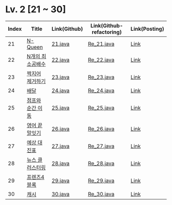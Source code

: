 # Lv. 2 \[21 ~ 30]

| Index | Title | Link(Github) | Link(Github-refactoring) | Link(Posting) |
|----|----|----|----|----|
| 21 | [N-Queen](https://school.programmers.co.kr/learn/courses/30/lessons/12952) | [21.java](https://github.com/2384320/Programmers-Algorithm/blob/main/Lv.2/21~30/21.java) | [Re_21.java]() | [Link](https://swift-badge-161.notion.site/Lv-2-021-N-Queen-2566e9230b2a48a1969bc5b136a4ead3) |
| 22 | [N개의 최소공배수](https://school.programmers.co.kr/learn/courses/30/lessons/12953) | [22.java](https://github.com/2384320/Programmers-Algorithm/blob/main/Lv.2/21~30/22.java) | [Re_22.java]() | [Link](https://swift-badge-161.notion.site/Lv-2-022-N-2fc31b4de38b4adbbb12c9d69b749234) |
| 23 | [짝지어 제거하기](https://school.programmers.co.kr/learn/courses/30/lessons/12973) | [23.java](https://github.com/2384320/Programmers-Algorithm/blob/main/Lv.2/21~30/23.java) | [Re_23.java]() | [Link](https://swift-badge-161.notion.site/Lv-2-023-42dab18b54dc47fb9dcae25466afd645) |
| 24 | [배달](https://school.programmers.co.kr/learn/courses/30/lessons/12978) | [24.java](https://github.com/2384320/Programmers-Algorithm/blob/main/Lv.2/21~30/24.java) | [Re_24.java]() | [Link](https://swift-badge-161.notion.site/Lv-2-024-a981a6b7be194b1c90dc393793738b4c) |
| 25 | [점프와 순간 이동](https://school.programmers.co.kr/learn/courses/30/lessons/12980) | [25.java](https://github.com/2384320/Programmers-Algorithm/blob/main/Lv.2/21~30/25.java) | [Re_25.java]() | [Link](https://swift-badge-161.notion.site/Lv-2-025-e364c14d56fb4b05a3a95ee258c147d6) |
| 26 | [영어 끝말잇기](https://school.programmers.co.kr/learn/courses/30/lessons/12981) | [26.java](https://github.com/2384320/Programmers-Algorithm/blob/main/Lv.2/21~30/26.java) | [Re_26.java]() | [Link](https://swift-badge-161.notion.site/Lv-2-026-4b460edd5d564277b42e25c29c594b87) |
| 27 | [예상 대진표](https://school.programmers.co.kr/learn/courses/30/lessons/12985) | [27.java](https://github.com/2384320/Programmers-Algorithm/blob/main/Lv.2/21~30/27.java) | [Re_27.java]() | [Link](https://swift-badge-161.notion.site/Lv-2-027-53a20bf466094acf9da38ff074bf744b) |
| 28 | [뉴스 클러스터링](https://school.programmers.co.kr/learn/courses/30/lessons/17677) | [28.java](https://github.com/2384320/Programmers-Algorithm/blob/main/Lv.2/21~30/28.java) | [Re_28.java]() | [Link](https://swift-badge-161.notion.site/Lv-2-028-654b251b8efc4537a8fe2c75c7b0cbcf) |
| 29 | [프렌즈4블록](https://school.programmers.co.kr/learn/courses/30/lessons/17679) | [29.java](https://github.com/2384320/Programmers-Algorithm/blob/main/Lv.2/21~30/29.java) | [Re_29.java]() | [Link](https://swift-badge-161.notion.site/Lv-2-029-4-a6fef09c4d1e4101b15f7132ab5a11ef) |
| 30 | [캐시](https://school.programmers.co.kr/learn/courses/30/lessons/17680) | [30.java](https://github.com/2384320/Programmers-Algorithm/blob/main/Lv.2/21~30/30.java) | [Re_30.java]() | [Link](https://swift-badge-161.notion.site/Lv-2-030-d00fbe18601543399a6512b6148cba0d) |